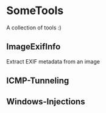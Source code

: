 # SomeTools
A collection of tools :)

## ImageExifInfo
Extract EXIF metadata from an image

## ICMP-Tunneling

## Windows-Injections
